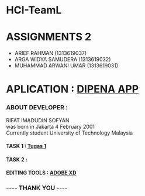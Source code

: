 # HCI-TeamL
# ASSIGNMENTS 2
- ARIEF RAHMAN (1313619037)
- ARGA WIDYA SAMUDERA (1313619032)
- MUHAMMAD ARWANI UMAR (1313619031) <br>

# APLICATION : <a href="https://play.google.com/store/apps/details?id=com.dipena.app&hl=en_AU">DIPENA APP</a>

### ABOUT DEVELOPER : 

RIFAT IMADUDIN SOFYAN <br>
was born in Jakarta 4 February 2001 <br>
Currently student University of Technology Malaysia

#### TASK 1 : <a href="https://github.com/devreption/HCI-TeamL/tree/hw2/Task1">Tugas 1</a>
#### TASK 2 :

#### EDITING TOOLS : <a href="https://www.adobe.com/in/products/xd.html">ADOBE XD</a>

### ---- THANK YOU ----
